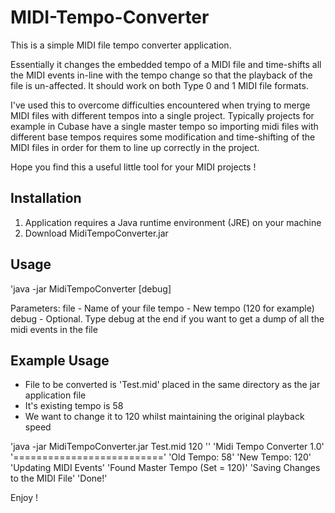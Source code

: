 # MIDI-Tempo-Converter

This is a simple MIDI file tempo converter application.

Essentially it changes the embedded tempo of a MIDI file and time-shifts all
the MIDI events in-line with the tempo change so that the playback of the file 
is un-affected. It should work on both Type 0 and 1 MIDI file formats.

I've used this to overcome difficulties encountered when trying to merge MIDI files
with different tempos into a single project. Typically projects for example in 
Cubase have a single master tempo so importing midi files with different
base tempos requires some modification and time-shifting of the MIDI files in 
order for them to line up correctly in the project.

Hope you find this a useful little tool for your MIDI projects !

## Installation
1. Application requires a Java runtime environment (JRE) on your machine
2. Download MidiTempoConverter.jar

## Usage
'java -jar MidiTempoConverter <file> <tempo> [debug]

Parameters:
file - Name of your file
tempo - New tempo (120 for example)
debug - Optional. Type debug at the end if you want to get a dump of all the midi events in the file

## Example Usage
- File to be converted is 'Test.mid' placed in the same directory as the jar application file
- It's existing tempo is 58
- We want to change it to 120 whilst maintaining the original playback speed

'java -jar MidiTempoConverter.jar Test.mid 120
''
'Midi Tempo Converter 1.0'
'=========================='
'Old Tempo: 58'
'New Tempo: 120'
'Updating MIDI Events'
'Found Master Tempo (Set = 120)'
'Saving Changes to the MIDI File'
'Done!'

Enjoy !
